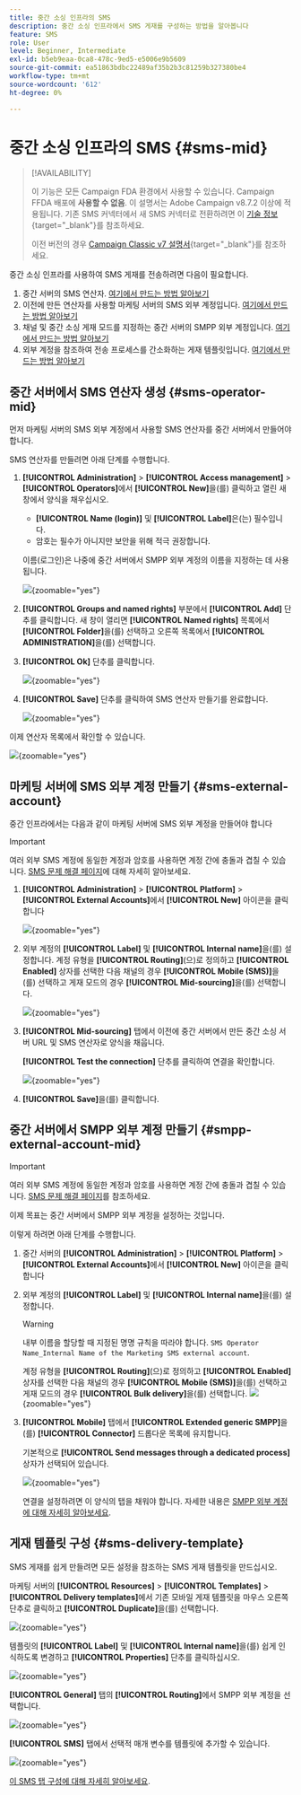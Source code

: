 ```yaml
---
title: 중간 소싱 인프라의 SMS
description: 중간 소싱 인프라에서 SMS 게재를 구성하는 방법을 알아봅니다
feature: SMS
role: User
level: Beginner, Intermediate
exl-id: b5eb9eaa-0ca8-478c-9ed5-e5006e9b5609
source-git-commit: ea51863bdbc22489af35b2b3c81259b327380be4
workflow-type: tm+mt
source-wordcount: '612'
ht-degree: 0%

---
```


# 중간 소싱 인프라의 SMS {#sms-mid}

>[!AVAILABILITY]
>
>이 기능은 모든 Campaign FDA 환경에서 사용할 수 있습니다. Campaign FFDA 배포에 **사용할 수 없음**. 이 설명서는 Adobe Campaign v8.7.2 이상에 적용됩니다. 기존 SMS 커넥터에서 새 SMS 커넥터로 전환하려면 이 [기술 정보](https://experienceleague.adobe.com/docs/campaign/technotes-ac/tn-new/sms-migration){target="_blank"}를 참조하세요.
>
>이전 버전의 경우 [Campaign Classic v7 설명서](https://experienceleague.adobe.com/ko/docs/campaign-classic/using/sending-messages/sending-messages-on-mobiles/sms-set-up/sms-set-up){target="_blank"}를 참조하세요.

중간 소싱 인프라를 사용하여 SMS 게재를 전송하려면 다음이 필요합니다.

1. 중간 서버의 SMS 연산자. [여기에서 만드는 방법 알아보기](#sms-operator-mid)
1. 이전에 만든 연산자를 사용할 마케팅 서버의 SMS 외부 계정입니다. [여기에서 만드는 방법 알아보기](#sms-external-account)
1. 채널 및 중간 소싱 게재 모드를 지정하는 중간 서버의 SMPP 외부 계정입니다. [여기에서 만드는 방법 알아보기](#smpp-external-account-mid)
1. 외부 계정을 참조하여 전송 프로세스를 간소화하는 게재 템플릿입니다. [여기에서 만드는 방법 알아보기](#sms-delivery-template)

## 중간 서버에서 SMS 연산자 생성 {#sms-operator-mid}

먼저 마케팅 서버의 SMS 외부 계정에서 사용할 SMS 연산자를 중간 서버에서 만들어야 합니다.

SMS 연산자를 만들려면 아래 단계를 수행합니다.

1. **[!UICONTROL Administration]** > **[!UICONTROL Access management]** > **[!UICONTROL Operators]**&#x200B;에서 **[!UICONTROL New]**&#x200B;을(를) 클릭하고 열린 새 창에서 양식을 채우십시오.

   * **[!UICONTROL Name (login)]** 및 **[!UICONTROL Label]**&#x200B;은(는) 필수입니다.
   * 암호는 필수가 아니지만 보안을 위해 적극 권장합니다.

   이름(로그인)은 나중에 중간 서버에서 SMPP 외부 계정의 이름을 지정하는 데 사용됩니다.

   ![](assets/smsoperator_mid.png){zoomable="yes"}

1. **[!UICONTROL Groups and named rights]** 부분에서 **[!UICONTROL Add]** 단추를 클릭합니다.
새 창이 열리면 **[!UICONTROL Named rights]** 목록에서 **[!UICONTROL Folder]**&#x200B;을(를) 선택하고 오른쪽 목록에서 **[!UICONTROL ADMINISTRATION]**&#x200B;을(를) 선택합니다.

1. **[!UICONTROL Ok]** 단추를 클릭합니다.

   ![](assets/smsoperator_rights.png){zoomable="yes"}

1. **[!UICONTROL Save]** 단추를 클릭하여 SMS 연산자 만들기를 완료합니다.

   ![](assets/smsoperator_save.png){zoomable="yes"}

이제 연산자 목록에서 확인할 수 있습니다.

![](assets/smsoperator_list.png){zoomable="yes"}

## 마케팅 서버에 SMS 외부 계정 만들기 {#sms-external-account}

중간 인프라에서는 다음과 같이 마케팅 서버에 SMS 외부 계정을 만들어야 합니다

>[!IMPORTANT]
>
>여러 외부 SMS 계정에 동일한 계정과 암호를 사용하면 계정 간에 충돌과 겹칠 수 있습니다. [SMS 문제 해결 페이지](smpp-connection.md#sms-troubleshooting)에 대해 자세히 알아보세요.

1. **[!UICONTROL Administration]** > **[!UICONTROL Platform]** > **[!UICONTROL External Accounts]**&#x200B;에서 **[!UICONTROL New]** 아이콘을 클릭합니다

   ![](assets/sms_extaccount.png){zoomable="yes"}

1. 외부 계정의 **[!UICONTROL Label]** 및 **[!UICONTROL Internal name]**&#x200B;을(를) 설정합니다. 계정 유형을 **[!UICONTROL Routing]**(으)로 정의하고 **[!UICONTROL Enabled]** 상자를 선택한 다음 채널의 경우 **[!UICONTROL Mobile (SMS)]**&#x200B;을(를) 선택하고 게재 모드의 경우 **[!UICONTROL Mid-sourcing]**&#x200B;을(를) 선택합니다.

   ![](assets/mid_smsextaccount.png){zoomable="yes"}

1. **[!UICONTROL Mid-sourcing]** 탭에서 이전에 중간 서버에서 만든 중간 소싱 서버 URL 및 SMS 연산자로 양식을 채웁니다.

   **[!UICONTROL Test the connection]** 단추를 클릭하여 연결을 확인합니다.

   ![](assets/midtab_smsextaccount.png){zoomable="yes"}

1. **[!UICONTROL Save]**&#x200B;을(를) 클릭합니다.

## 중간 서버에서 SMPP 외부 계정 만들기 {#smpp-external-account-mid}

>[!IMPORTANT]
>
>여러 외부 SMS 계정에 동일한 계정과 암호를 사용하면 계정 간에 충돌과 겹칠 수 있습니다. [SMS 문제 해결 페이지](smpp-connection.md#sms-troubleshooting)를 참조하세요.

이제 목표는 중간 서버에서 SMPP 외부 계정을 설정하는 것입니다.

이렇게 하려면 아래 단계를 수행합니다.

1. 중간 서버의 **[!UICONTROL Administration]** > **[!UICONTROL Platform]** > **[!UICONTROL External Accounts]**&#x200B;에서 **[!UICONTROL New]** 아이콘을 클릭합니다

1. 외부 계정의 **[!UICONTROL Label]** 및 **[!UICONTROL Internal name]**&#x200B;을(를) 설정합니다.

   >[!WARNING]
   >
   >내부 이름을 할당할 때 지정된 명명 규칙을 따라야 합니다. `SMS Operator Name_Internal Name of the Marketing SMS external account`.
   >

   계정 유형을 **[!UICONTROL Routing]**(으)로 정의하고 **[!UICONTROL Enabled]** 상자를 선택한 다음 채널의 경우 **[!UICONTROL Mobile (SMS)]**&#x200B;을(를) 선택하고 게재 모드의 경우 **[!UICONTROL Bulk delivery]**&#x200B;을(를) 선택합니다.
   ![](assets/mid_extaccount.png){zoomable="yes"}

1. **[!UICONTROL Mobile]** 탭에서 **[!UICONTROL Extended generic SMPP]**&#x200B;을(를) **[!UICONTROL Connector]** 드롭다운 목록에 유지합니다.

   기본적으로 **[!UICONTROL Send messages through a dedicated process]** 상자가 선택되어 있습니다.

   ![](assets/sms_extaccount_connector.png){zoomable="yes"}

   연결을 설정하려면 이 양식의 탭을 채워야 합니다. 자세한 내용은 [SMPP 외부 계정에 대해 자세히 알아보세요](smpp-external-account.md#smpp-connection-settings).

## 게재 템플릿 구성 {#sms-delivery-template}

SMS 게재를 쉽게 만들려면 모든 설정을 참조하는 SMS 게재 템플릿을 만드십시오.

마케팅 서버의 **[!UICONTROL Resources]** > **[!UICONTROL Templates]** > **[!UICONTROL Delivery templates]**&#x200B;에서 기존 모바일 게재 템플릿을 마우스 오른쪽 단추로 클릭하고 **[!UICONTROL Duplicate]**&#x200B;을(를) 선택합니다.

![](assets/sms_template_duplicate.png){zoomable="yes"}

템플릿의 **[!UICONTROL Label]** 및 **[!UICONTROL Internal name]**&#x200B;을(를) 쉽게 인식하도록 변경하고 **[!UICONTROL Properties]** 단추를 클릭하십시오.

![](assets/sms_template_name.png){zoomable="yes"}

**[!UICONTROL General]** 탭의 **[!UICONTROL Routing]**&#x200B;에서 SMPP 외부 계정을 선택합니다.

![](assets/mid_template.png){zoomable="yes"}

**[!UICONTROL SMS]** 탭에서 선택적 매개 변수를 템플릿에 추가할 수 있습니다.

![](assets/sms_template_properties.png){zoomable="yes"}

[이 SMS 탭 구성에 대해 자세히 알아보세요](sms-delivery-settings.md).

